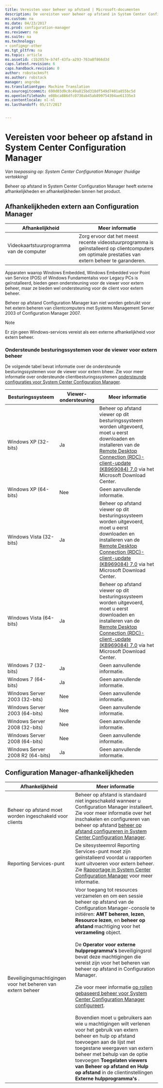 ```yaml
---
title: Vereisten voor beheer op afstand | Microsoft-documenten
description: De vereisten voor beheer op afstand in System Center Configuration Manager opgehaald.
ms.custom: na
ms.date: 04/23/2017
ms.prod: configuration-manager
ms.reviewer: na
ms.suite: na
ms.technology:
- configmgr-other
ms.tgt_pltfrm: na
ms.topic: article
ms.assetid: c1b2057e-b74f-43fa-a293-763a8f866d3d
caps.latest.revision: 6
caps.handback.revision: 0
author: robstackmsft
ms.author: robstack
manager: angrobe
ms.translationtype: Machine Translation
ms.sourcegitcommit: 690d03d9c8c49a815bd318df549d7401a855bc5d
ms.openlocfilehash: e08bca886dfc0730ab45ab899754394ae61335e3
ms.contentlocale: nl-nl
ms.lasthandoff: 05/17/2017


---
```

# <a name="prerequisites-for-remote-control-in-system-center-configuration-manager"></a>Vereisten voor beheer op afstand in System Center Configuration Manager

*Van toepassing op: System Center Configuration Manager (huidige vertakking)*

Beheer op afstand in System Center Configuration Manager heeft externe afhankelijkheden en afhankelijkheden binnen het product.  

## <a name="dependencies-external-to-configuration-manager"></a>Afhankelijkheden extern aan Configuration Manager  

|Afhankelijkheid|Meer informatie|  
|----------------|----------------------|  
|Videokaartstuurprogramma van de computer|Zorg ervoor dat het meest recente videostuurprogramma is geïnstalleerd op clientcomputers om optimale prestaties van extern beheer te garanderen.|  

 Apparaten waarop Windows Embedded, Windows Embedded voor Point van Service (POS) of Windows Fundamentalss voor Legacy PCs is geïnstalleerd, bieden geen ondersteuning voor de viewer voor extern beheer, maar ze bieden wel ondersteuning voor de client voor extern beheer.  

 Beheer op afstand Configuration Manager kan niet worden gebruikt voor het extern beheren van clientcomputers met Systems Management Server 2003 of Configuration Manager 2007.  

> [!NOTE]  
>  Er zijn geen Windows-services vereist als een externe afhankelijkheid voor extern beheer.  

### <a name="supported-operating-systems-for-the-remote-control-viewer"></a>Ondersteunde besturingssystemen voor de viewer voor extern beheer  
 De volgende tabel bevat informatie over de ondersteunde besturingssystemen voor de viewer voor extern bheer. Zie voor meer informatie over ondersteunde clientbesturingssystemen [ondersteunde configuraties voor System Center Configuration Manager](../../../../core/plan-design/configs/supported-configurations.md).  

|Besturingssysteem|Viewer-ondersteuning|Meer informatie|  
|----------------------|--------------------|----------------------|  
|Windows XP (32-bits)|Ja|Beheer op afstand viewer op dit besturingssysteem worden uitgevoerd, moet u eerst downloaden en installeren van de [Remote Desktop Connection (RDC)-client-update (KB969084) 7.0](https://www.microsoft.com/en-us/download/details.aspx?id=12767) via het Microsoft Download Center.|  
|Windows XP (64-bits)|Nee|Geen aanvullende informatie.|  
|Windows Vista (32-bits)|Ja|Beheer op afstand viewer op dit besturingssysteem worden uitgevoerd, moet u eerst downloaden en installeren van de [Remote Desktop Connection (RDC)-client-update (KB969084) 7.0](https://www.microsoft.com/en-us/download/details.aspx?id=12767) via het Microsoft Download Center.|  
|Windows Vista (64-bits)|Ja|Beheer op afstand viewer op dit besturingssysteem worden uitgevoerd, moet u eerst downloaden en installeren van de [Remote Desktop Connection (RDC)-client-update (KB969084) 7.0](https://www.microsoft.com/en-us/download/details.aspx?id=12767) via het Microsoft Download Center.|  
|Windows 7 (32-bits)|Ja|Geen aanvullende informatie.|  
|Windows 7 (64-bits)|Ja|Geen aanvullende informatie.|  
|Windows Server 2003 (32-bits)|Nee|Geen aanvullende informatie.|  
|Windows Server 2003 (64-bits)|Nee|Geen aanvullende informatie.|  
|Windows Server 2008 (32-bits)|Nee|Geen aanvullende informatie.|  
|Windows Server 2008 (64-bits)|Nee|Geen aanvullende informatie.|  
|Windows Server 2008 R2 (64-bits)|Ja|Geen aanvullende informatie.|  

## <a name="configuration-manager-dependencies"></a>Configuration Manager-afhankelijkheden  

|Afhankelijkheid|Meer informatie|  
|----------------|----------------------|  
|Beheer op afstand moet worden ingeschakeld voor clients|Beheer op afstand is standaard niet ingeschakeld wanneer u Configuration Manager installeert. Zie voor meer informatie over het inschakelen en configureren van beheer op afstand [beheer op afstand configureren in System Center Configuration Manager](../../../../core/clients/manage/remote-control/configuring-remote-control.md).|  
|Reporting Services-punt|De sitesysteemrol Reporting Services-punt moet zijn geïnstalleerd voordat u rapporten kunt uitvoeren voor extern beheer. Zie [Rapportage in System Center Configuration Manager](../../../../core/servers/manage/reporting.md) voor meer informatie.|  
|Beveiligingsmachtigingen voor het beheren van extern beheer|Voor toegang tot resources verzamelen en om een sessie beheer op afstand van de Configuration Manager-console te initiëren: **AMT beheren**, **lezen**, **Resource lezen**, en **beheer op afstand** machtiging voor het **verzameling** object.<br /><br /> De **Operator voor externe hulpprogramma's** beveiligingsrol bevat deze machtigingen die vereist zijn voor het beheren van beheer op afstand in Configuration Manager.<br /><br /> Zie voor meer informatie [op rollen gebaseerd beheer voor System Center Configuration Manager configureert](../../../../core/servers/deploy/configure/configure-role-based-administration.md).<br /><br /> Bovendien moet u gebruikers aan wie u machtigingen wilt verlenen voor het gebruik van extern beheer en hulp op afstand toevoegen aan de lijst met toegestane weergaven van extern beheer met behulp van de optie toevoegen **Toegelaten viewers van Beheer op afstand en Hulp op afstand** in de clientinstellingen **Externe hulpprogramma's** .|  


